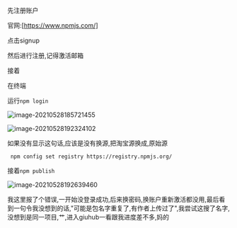 先注册账户

官网:[https://www.npmjs.com/]

点击signup

然后进行注册,记得激活邮箱





接着

在终端

运行`npm login`

![image-20210528185721455](C:\Users\Administrator\AppData\Roaming\Typora\typora-user-images\image-20210528185721455.png)



![image-20210528192324102](C:\Users\Administrator\AppData\Roaming\Typora\typora-user-images\image-20210528192324102.png)

如果没有显示这句话,应该是没有换源,把淘宝源换成,原始源

` npm config set registry https://registry.npmjs.org/`



接着`npm publish`

![image-20210528192639460](C:\Users\Administrator\AppData\Roaming\Typora\typora-user-images\image-20210528192639460.png)

我这里报了个错误,一开始没登录成功,后来换密码,换账户重新激活都没用,最后看到一句令我没想到的话,"可能是包名字重复了,有作者上传过了",我尝试这搜了名字,没想到是同一项目,艹,进入giuhub一看跟我进度差不多,妈的